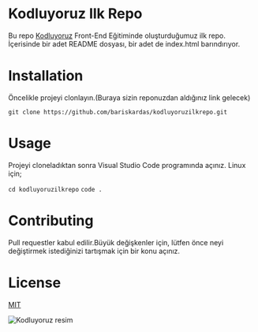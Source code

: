 # Kodluyoruz Ilk Repo
Bu repo [Kodluyoruz](https://www.kodluyoruz.org/) Front-End Eğitiminde oluşturduğumuz ilk repo. İçerisinde bir adet README dosyası, bir adet de index.html barındırıyor.

# Installation
Öncelikle projeyi clonlayın.(Buraya sizin reponuzdan aldığınız link gelecek)

`git clone https://github.com/bariskardas/kodluyoruzilkrepo.git`


# Usage
Projeyi cloneladıktan sonra Visual Studio Code programında açınız.
Linux için;

`cd kodluyoruzilkrepo`
`code .`

# Contributing
Pull requestler kabul edilir.Büyük değişkenler için, lütfen önce neyi değiştirmek istediğinizi tartışmak için bir konu açınız.


# License
[MIT](https://choosealicense.com/licenses/mit/)


![Kodluyoruz resim](https://media.kommunity.com/communities/kodluyoruz/17637/27971846_748761281998348_2999043640998413504_n.png?p=community-800)
